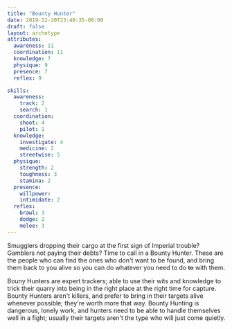 ```yaml
---
title: "Bounty Hunter"
date: 2019-12-20T23:40:35-08:00
draft: false
layout: archetype
attributes:
  awareness: 11
  coordination: 11
  knowledge: 7
  physique: 9
  presence: 7
  reflex: 9

skills:
  awareness:
    track: 2
    search: 1
  coordination:
    shoot: 4
    pilot: 1
  knowledge:
    investigate: 4
    medicine: 2
    streetwise: 5
  physique:
    strength: 2
    toughness: 3
    stamina: 2
  presence:
    willpower: 
    intimidate: 2
  reflex:
    brawl: 3
    dodge: 2
    melee: 3
---
```


Smugglers dropping their cargo at the first sign of Imperial trouble? Gamblers not paying their debts? Time to call in a Bounty Hunter. These are the people who can find the ones who don't want to be found, and bring them back to you alive so you can do whatever you need to do ~~to~~ with them.

Bouny Hunters are expert trackers; able to use their wits and knowledge to trick their quarry into being in the right place at the right time for capture. Bounty Hunters aren't killers, and prefer to bring in their targets alive whenever possible; they're worth more that way. Bounty Hunting is dangerous, lonely work, and hunters need to be able to handle themselves well in a fight; usually their targets aren't the type who will just come quietly.
